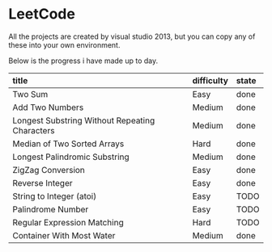 # LeetCode
All the projects are created by visual studio 2013, but you can copy any of these into your own environment.

Below is the progress i have made up to day.

|title|difficulty|state|
|:-|:-|:-|
|Two Sum|Easy|done|	
|Add Two Numbers|Medium|done|	
|Longest Substring Without Repeating Characters|Medium|done|	
|Median of Two Sorted Arrays|Hard|done|	
|Longest Palindromic Substring|Medium|done|	
|ZigZag Conversion|Easy|done|	
|Reverse Integer|Easy|done|	
|String to Integer (atoi)|Easy|TODO|	
|Palindrome Number|Easy|TODO|
|Regular Expression Matching|Hard|TODO|
|Container With Most Water|Medium|done|